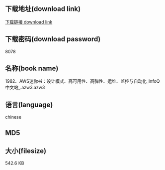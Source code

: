 ## 下载地址(download link)
[下载链接 download link](https://voluble-croquembouche-d321dc.netlify.app/?s=1982%E3%80%81AWS%E8%BF%B7%E4%BD%A0%E4%B9%A6%EF%BC%9A%E8%AE%BE%E8%AE%A1%E6%A8%A1%E5%BC%8F%E3%80%81%E9%AB%98%E5%8F%AF%E7%94%A8%E6%80%A7%E3%80%81%E9%AB%98%E5%BC%B9%E6%80%A7%E3%80%81%E8%BF%90%E7%BB%B4%E3%80%81%E7%9B%91%E6%8E%A7%E4%B8%8E%E8%87%AA%E5%8A%A8%E5%8C%96_InfoQ%E4%B8%AD%E6%96%87%E7%AB%99_.azw3)

## 下载密码(download password)
8078

## 名称(book name)
1982、AWS迷你书：设计模式、高可用性、高弹性、运维、监控与自动化_InfoQ中文站_.azw3.azw3

## 语言(language)
chinese

## MD5


## 大小(filesize)
542.6 KB
